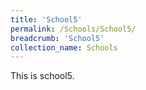 ```yaml
---
title: 'School5'
permalink: /Schools/School5/
breadcrumb: 'School5'
collection_name: Schools
---
```


<div>
This is school5.
</div>
